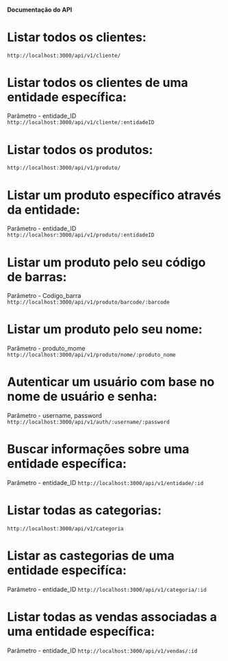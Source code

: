 
#### Documentação do API

# Listar todos os clientes:
`http://localhost:3000/api/v1/cliente/`


# Listar todos os clientes de uma entidade específica:
Parâmetro - entidade_ID
`http://localhost:3000/api/v1/cliente/:entidadeID`


# Listar todos os produtos:
`http://localhost:3000/api/v1/produto/`

# Listar um produto específico através da entidade:
Parâmetro - entidade_ID
`http://localhosr:3000/api/v1/produto/:entidadeID`


# Listar um produto pelo seu código de barras:
Parâmetro - Codigo_barra
`http://localhost:3000/api/v1/produto/barcode/:barcode`


# Listar um produto pelo seu nome:
Parâmetro - produto_mome
`http://localhost:3000/api/v1/produto/nome/:produto_nome`

# Autenticar um usuário com base no nome de usuário e senha:
Parâmetro - username, password
`http://localhost:3000/api/v1/auth/:username/:password`


# Buscar informações sobre uma entidade específica:
Parâmetro - entidade_ID
`http://localhost:3000/api/v1/entidade/:id`


# Listar todas as categorias:
`http://localhost:3000/api/v1/categoria`


# Listar as castegorias de uma entidade especifíca:
Parâmetro - entidade_ID
`http://localhost:3000/api/v1/categoria/:id`


# Listar todas as vendas associadas a uma entidade específica:
Parâmetro - entidade_ID
`http://localhost:3000/api/v1/vendas/:id`






